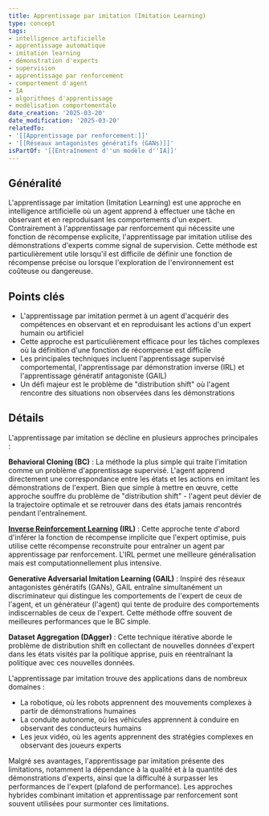 ```yaml
---
title: Apprentissage par imitation (Imitation Learning)
type: concept
tags:
- intelligence artificielle
- apprentissage automatique
- imitation learning
- démonstration d'experts
- supervision
- apprentissage par renforcement
- comportement d'agent
- IA
- algorithmes d'apprentissage
- modélisation comportementale
date_creation: '2025-03-20'
date_modification: '2025-03-20'
relatedTo:
- '[[Apprentissage par renforcement:]]'
- '[[Réseaux antagonistes génératifs (GANs)]]'
isPartOf: '[[Entraînement d''un modèle d''IA]]'
---
```

## Généralité

L'apprentissage par imitation (Imitation Learning) est une approche en intelligence artificielle où un agent apprend à effectuer une tâche en observant et en reproduisant les comportements d'un expert. Contrairement à l'apprentissage par renforcement qui nécessite une fonction de récompense explicite, l'apprentissage par imitation utilise des démonstrations d'experts comme signal de supervision. Cette méthode est particulièrement utile lorsqu'il est difficile de définir une fonction de récompense précise ou lorsque l'exploration de l'environnement est coûteuse ou dangereuse.

## Points clés

- L'apprentissage par imitation permet à un agent d'acquérir des compétences en observant et en reproduisant les actions d'un expert humain ou artificiel
- Cette approche est particulièrement efficace pour les tâches complexes où la définition d'une fonction de récompense est difficile
- Les principales techniques incluent l'apprentissage supervisé comportemental, l'apprentissage par démonstration inverse (IRL) et l'apprentissage génératif antagoniste (GAIL)
- Un défi majeur est le problème de "distribution shift" où l'agent rencontre des situations non observées dans les démonstrations

## Détails

L'apprentissage par imitation se décline en plusieurs approches principales :

**Behavioral Cloning (BC)** : La méthode la plus simple qui traite l'imitation comme un problème d'apprentissage supervisé. L'agent apprend directement une correspondance entre les états et les actions en imitant les démonstrations de l'expert. Bien que simple à mettre en œuvre, cette approche souffre du problème de "distribution shift" - l'agent peut dévier de la trajectoire optimale et se retrouver dans des états jamais rencontrés pendant l'entraînement.

**[Inverse Reinforcement Learning](https://fr.wikipedia.org/wiki/Inverse_Reinforcement_Learning) (IRL)** : Cette approche tente d'abord d'inférer la fonction de récompense implicite que l'expert optimise, puis utilise cette récompense reconstruite pour entraîner un agent par apprentissage par renforcement. L'IRL permet une meilleure généralisation mais est computationnellement plus intensive.

**Generative Adversarial Imitation Learning (GAIL)** : Inspiré des réseaux antagonistes génératifs (GANs), GAIL entraîne simultanément un discriminateur qui distingue les comportements de l'expert de ceux de l'agent, et un générateur (l'agent) qui tente de produire des comportements indiscernables de ceux de l'expert. Cette méthode offre souvent de meilleures performances que le BC simple.

**Dataset Aggregation (DAgger)** : Cette technique itérative aborde le problème de distribution shift en collectant de nouvelles données d'expert dans les états visités par la politique apprise, puis en réentraînant la politique avec ces nouvelles données.

L'apprentissage par imitation trouve des applications dans de nombreux domaines :
- La robotique, où les robots apprennent des mouvements complexes à partir de démonstrations humaines
- La conduite autonome, où les véhicules apprennent à conduire en observant des conducteurs humains
- Les jeux vidéo, où les agents apprennent des stratégies complexes en observant des joueurs experts

Malgré ses avantages, l'apprentissage par imitation présente des limitations, notamment la dépendance à la qualité et à la quantité des démonstrations d'experts, ainsi que la difficulté à surpasser les performances de l'expert (plafond de performance). Les approches hybrides combinant imitation et apprentissage par renforcement sont souvent utilisées pour surmonter ces limitations.